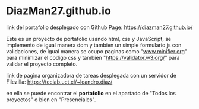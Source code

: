 # DiazMan27.github.io

link del portafolio desplegado con Github Page: https://diazman27.github.io/

Este es un proyecto de portafolio usando html, css y JavaScript, se implemento de igual manera dom y tambien un simple formulario js con validaciones, de igual manera se ocupo paginas como "www.minifier.org" para minimizar el codigo css y tambien "https://validator.w3.org/" para validar el proyecto completo. 

link de pagina organizadora de tareas desplegada con un servidor de Filezilla: https://teclab.uct.cl/~leandro.diaz/

en ella se puede encontrar el **portafolio** en el apartado de "Todos los proyectos" o bien en "Presenciales".
